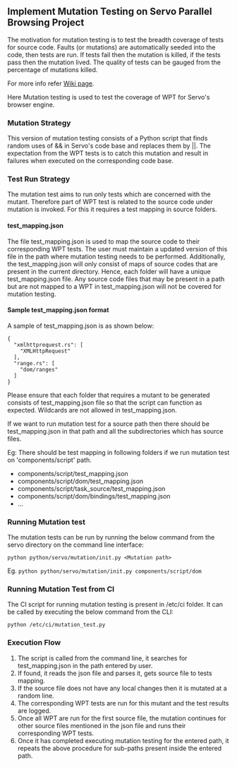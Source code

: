 ﻿## Implement Mutation Testing on Servo Parallel Browsing Project


The motivation for mutation testing is to test the breadth coverage of tests for source code. Faults (or mutations) are automatically seeded into the code, then tests are run. If tests fail then the mutation is killed, if the tests pass then the mutation lived. The quality of tests can be gauged from the percentage of mutations killed.

For more info refer [Wiki page](https://en.wikipedia.org/wiki/Mutation_testing).

Here Mutation testing is used to test the coverage of WPT for Servo's browser engine.

### Mutation Strategy
This version of mutation testing consists of a Python script that finds random uses of && in Servo's code base and replaces them by ||. The expectation from the WPT tests is to catch this mutation and result in failures when executed on the corresponding code base.

### Test Run Strategy
The mutation test aims to run only tests which are concerned with the mutant. Therefore part of WPT test is related to the source code under mutation is invoked. For this it requires a test mapping in source folders.

#### test_mapping.json
The file test_mapping.json is used to map the source code to their corresponding WPT tests. The user must maintain a updated version of this file in the path where mutation testing needs to be performed. Additionally, the test_mapping.json will only consist of maps of source codes that are present in the current directory. Hence, each folder will have a unique test_mapping.json file. Any source code files that may be present in a path but are not mapped to a WPT in test_mapping.json will not be covered for mutation testing.

#### Sample test_mapping.json format
A sample of test_mapping.json is as shown below:

```
{
  "xmlhttprequest.rs": [
    "XMLHttpRequest"
  ],  
  "range.rs": [
    "dom/ranges"
  ]
}
```

Please ensure that each folder that requires a mutant to be generated consists of test_mapping.json file so that the script can function as expected. Wildcards are not allowed in test_mapping.json.

If we want to run mutation test for a source path then there should be test_mapping.json in that path and all the subdirectories which has source files.

Eg: There should be test mapping in following folders if we run mutation test on 'components/script' path.
* components/script/test_mapping.json
* components/script/dom/test_mapping.json
* components/script/task_source/test_mapping.json
* components/script/dom/bindings/test_mapping.json
* ...

### Running Mutation test
The mutation tests can be run by running the below command from the servo directory on the command line interface:

`python python/servo/mutation/init.py <Mutation path>`

Eg. `python python/servo/mutation/init.py components/script/dom`

### Running Mutation Test from CI

The CI script for running mutation testing is present in /etc/ci folder. It can be called by executing the below command from the CLI:

`python /etc/ci/mutation_test.py`

### Execution Flow
1. The script is called from the command line, it searches for test_mapping.json in the path entered by user.
2. If found, it reads the json file and parses it, gets source file to tests mapping.
3. If the source file does not have any local changes then it is mutated at a random line.
4. The corresponding WPT tests are run for this mutant and the test results are logged.
5. Once all WPT are run for the first source file, the mutation continues for other source files mentioned in the json file and runs their corresponding WPT tests.
6. Once it has completed executing mutation testing for the entered path, it repeats the above procedure for sub-paths present inside the entered path.
